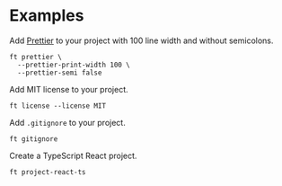 # Examples

Add [Prettier](https://github.com/prettier/prettier) to your project with 100
line width and without semicolons.

```shell
ft prettier \
  --prettier-print-width 100 \
  --prettier-semi false
```

Add MIT license to your project.

```shell
ft license --license MIT
```

Add `.gitignore` to your project.

```shell
ft gitignore
```

Create a TypeScript React project.

```shell
ft project-react-ts
```
